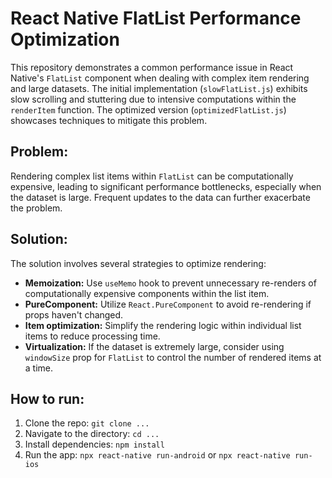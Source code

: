 # React Native FlatList Performance Optimization

This repository demonstrates a common performance issue in React Native's `FlatList` component when dealing with complex item rendering and large datasets. The initial implementation (`slowFlatList.js`) exhibits slow scrolling and stuttering due to intensive computations within the `renderItem` function. The optimized version (`optimizedFlatList.js`) showcases techniques to mitigate this problem.

## Problem:

Rendering complex list items within `FlatList` can be computationally expensive, leading to significant performance bottlenecks, especially when the dataset is large. Frequent updates to the data can further exacerbate the problem.

## Solution:

The solution involves several strategies to optimize rendering:

* **Memoization:** Use `useMemo` hook to prevent unnecessary re-renders of computationally expensive components within the list item.
* **PureComponent:** Utilize `React.PureComponent` to avoid re-rendering if props haven't changed.
* **Item optimization:** Simplify the rendering logic within individual list items to reduce processing time.
* **Virtualization:** If the dataset is extremely large, consider using `windowSize` prop for `FlatList` to control the number of rendered items at a time.

## How to run:

1. Clone the repo: `git clone ...`
2. Navigate to the directory: `cd ...`
3. Install dependencies: `npm install`
4. Run the app: `npx react-native run-android` or `npx react-native run-ios`
